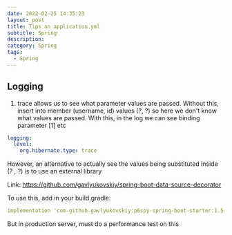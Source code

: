 ```yaml
---
date: 2022-02-25 14:35:23
layout: post
title: Tips on application.yml
subtitle: Spring
description: 
category: Spring
tags:
  - Spring
---
```


## Logging
1) trace allows us to see what parameter values are passed. Without
this, insert into member (username, id) values (?, ?) so here we
don't know what values are passed. With this, in the log we can 
see binding parameter [1] etc

```yaml
logging:
  level:
    org.hibernate.type: trace
```

However, an alternative to actually see the values being substituted
inside (? , ?) is to use an external library

Link: https://github.com/gavlyukovskiy/spring-boot-data-source-decorator

To use this, add in your build.gradle:
```yaml
implementation 'com.github.gavlyukovskiy:p6spy-spring-boot-starter:1.5.6'
```

But in production server, must do a performance test on this





